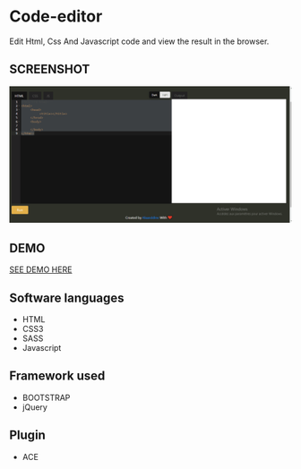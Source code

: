 # Code-editor
Edit Html, Css And Javascript code and view the result in the browser.

## SCREENSHOT

![DEMO](https://github.com/Aladin96/Code-editor/blob/master/assets/screenshot.gif?raw=true)

## DEMO
[SEE DEMO HERE](https://aladinseditor.netlify.com/)

## Software languages

* HTML
* CSS3
* SASS
* Javascript

## Framework used

* BOOTSTRAP
* jQuery

## Plugin

* ACE
